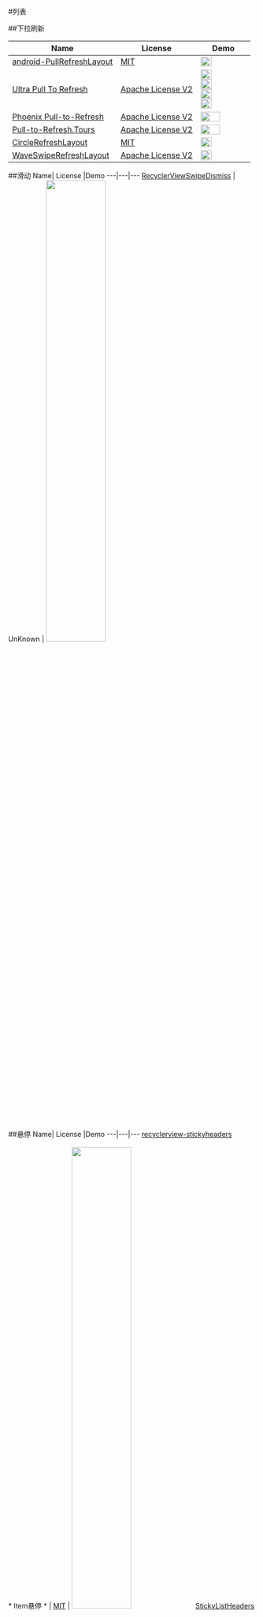 #列表


##下拉刷新

Name| License |Demo
---|---|---
[android-PullRefreshLayout](https://github.com/baoyongzhang/android-PullRefreshLayout) | [MIT](http://opensource.org/licenses/MIT) | <img src="https://github.com/wasabeef/awesome-android-ui/blob/master/art/android-PullRefreshLayout.gif" width="49%">
[Ultra Pull To Refresh](https://github.com/liaohuqiu/android-Ultra-Pull-To-Refresh) | [Apache License V2](https://www.apache.org/licenses/LICENSE-2.0) | <img src="https://github.com/wasabeef/awesome-android-ui/blob/master/art/android-Ultra-Pull-To-Refresh.gif" width="49%"> <img src="https://github.com/wasabeef/awesome-android-ui/blob/master/art/android-Ultra-Pull-To-Refresh2.gif" width="49%"> <img src="https://github.com/wasabeef/awesome-android-ui/blob/master/art/android-Ultra-Pull-To-Refresh3.gif" width="49%"> <img src="https://github.com/wasabeef/awesome-android-ui/blob/master/art/android-Ultra-Pull-To-Refresh4.gif" width="49%">
[Phoenix Pull-to-Refresh](https://github.com/Yalantis/Phoenix) | [Apache License V2](https://www.apache.org/licenses/LICENSE-2.0) | <img src="https://github.com/wasabeef/awesome-android-ui/blob/master/art/Phoenix.gif" width="65%">
[Pull-to-Refresh.Tours](https://github.com/Yalantis/Taurus) | [Apache License V2](https://www.apache.org/licenses/LICENSE-2.0) | <img src="https://github.com/wasabeef/awesome-android-ui/blob/master/art/Taurus.gif" width="65%">
[CircleRefreshLayout](https://github.com/tuesda/CircleRefreshLayout) | [MIT](http://opensource.org/licenses/MIT) | <img src="https://github.com/wasabeef/awesome-android-ui/blob/master/art/CircleRefreshLayout.gif" width="49%">
[WaveSwipeRefreshLayout](https://github.com/recruit-lifestyle/WaveSwipeRefreshLayout) | [Apache License V2](https://www.apache.org/licenses/LICENSE-2.0) | <img src="https://github.com/wasabeef/awesome-android-ui/blob/master/art/WaveSwipeRefreshLayout.gif" width="49%">

##滑动
Name| License |Demo
---|---|---
[RecyclerViewSwipeDismiss](https://github.com/CodeFalling/RecyclerViewSwipeDismiss) | UnKnown | <img src="https://github.com/wasabeef/awesome-android-ui/blob/master/art/RecyclerViewSwipeDismiss.gif" width="49%">

##悬停
Name| License |Demo
---|---|---
[recyclerview-stickyheaders](https://github.com/eowise/recyclerview-stickyheaders) <br><br>* Item悬停 * | [MIT](http://opensource.org/licenses/MIT) | <img src="https://github.com/wasabeef/awesome-android-ui/blob/master/art/recyclerview-stickyheaders.gif" width="49%">
[StickyListHeaders](https://github.com/emilsjolander/StickyListHeaders) | [Apache License V2](https://www.apache.org/licenses/LICENSE-2.0) | <img src="https://github.com/wasabeef/awesome-android-ui/blob/master/art/StickyListHeaders.gif" width="49%">
[BlurStickyHeaderListView](https://github.com/emmano/BlurStickyHeaderListView) | [MIT](http://opensource.org/licenses/MIT) | <img src="https://github.com/wasabeef/awesome-android-ui/blob/master/art/BlurStickyHeaderListView.gif" width="49%" />
[sticky-headers-recyclerview](https://github.com/timehop/sticky-headers-recyclerview) | [Apache License V2](https://www.apache.org/licenses/LICENSE-2.0) | <img src="https://github.com/wasabeef/awesome-android-ui/blob/master/art/sticky-headers-recyclerview.gif" width="49%">

##头部缩放
Name| License |Demo
---|---|---
[ParallaxListView](https://github.com/Gnod/ParallaxListView) | UnKnown | <img src="https://github.com/wasabeef/awesome-android-ui/blob/master/art/ParallaxListView.gif" width="49%">
[PullZoomView](https://github.com/Frank-Zhu/PullZoomView) | [Apache License V2](https://www.apache.org/licenses/LICENSE-2.0) | <img src="https://github.com/wasabeef/awesome-android-ui/blob/master/art/PullZoomView.gif" width="49%">
[android-parallax-recyclerview](https://github.com/kanytu/android-parallax-recyclerview) | [Apache License V2](https://www.apache.org/licenses/LICENSE-2.0) | <img src="https://github.com/wasabeef/awesome-android-ui/blob/master/art/android-parallax-recyclerview.gif" width="49%"> <img src="https://github.com/wasabeef/awesome-android-ui/blob/master/art/android-parallax-recyclerview2.gif" width="49%">

##不规则Item
Name| License |Demo
---|---|---
[ListBuddies](https://github.com/jpardogo/ListBuddies) | [Apache License V2](https://www.apache.org/licenses/LICENSE-2.0) | <img src="https://github.com/wasabeef/awesome-android-ui/blob/master/art/ListBuddies.png" width="49%"/ > <img src="https://github.com/wasabeef/awesome-android-ui/blob/master/art/ListBuddies.gif" width="49%"/ >
[AsymmetricGridView](https://github.com/felipecsl/AsymmetricGridView) | [Apache License V2](https://www.apache.org/licenses/LICENSE-2.0) | <img src="https://github.com/wasabeef/awesome-android-ui/blob/master/art/AsymmetricGridView.png" width="49%"> <img src="https://github.com/wasabeef/awesome-android-ui/blob/master/art/AsymmetricGridView2.png" width="49%">
[AndroidStaggeredGrid](https://github.com/etsy/AndroidStaggeredGrid) | [Apache License V2](https://www.apache.org/licenses/LICENSE-2.0) | <img src="https://github.com/wasabeef/awesome-android-ui/blob/master/art/AndroidStaggeredGrid.png" width="49%">

##滑动&拖拽
Name| License |Demo
---|---|---
[Advanced RecyclerView](https://github.com/h6ah4i/android-advancedrecyclerview) <br>* 拖拽 * <br>* 滑动 * <br>* Expandable拖拽+滑动 * | [Apache License V2](https://www.apache.org/licenses/LICENSE-2.0) | <img src="https://github.com/wasabeef/awesome-android-ui/blob/master/art/AdvancedRecyclerView.gif" width="90%">
[Drag Select Recycler View](https://github.com/afollestad/drag-select-recyclerview) <br>* 拖拽选择 * | [MIT](http://opensource.org/licenses/MIT) | <img src="https://github.com/wasabeef/awesome-android-ui/blob/master/art/drag-select-recyclerview.gif" width="90%" />
[AndroidSwipeLayout](https://github.com/daimajia/AndroidSwipeLayout)<br><br>列表滑动<br><br>上划换页 | [MIT](http://opensource.org/licenses/MIT) | <img src="https://github.com/wasabeef/awesome-android-ui/blob/master/art/AndroidSwipeLayout.gif" width="49%"> <img src="https://github.com/wasabeef/awesome-android-ui/blob/master/art/AndroidSwipeLayout2.gif" width="49%">

##Item动画
Name| License |Demo
---|---|---
[RecyclerView Animators](https://github.com/wasabeef/recyclerview-animators) | [Apache License V2](https://www.apache.org/licenses/LICENSE-2.0) | <img src="https://github.com/wasabeef/awesome-android-ui/blob/master/art/recyclerview-animators.gif" width="49%"> <img src="https://github.com/wasabeef/awesome-android-ui/blob/master/art/recyclerview-animators2.gif" width="49%">

##分割线
Name| License |Demo
---|---|---
[RecyclerView-FlexibleDivider](https://github.com/yqritc/RecyclerView-FlexibleDivider) | [Apache License V2](https://www.apache.org/licenses/LICENSE-2.0) | <img src="https://github.com/yqritc/RecyclerView-FlexibleDivider/raw/master/sample/sample1.gif" width="49%"> <img src="https://github.com/yqritc/RecyclerView-FlexibleDivider/raw/master/sample/sample2.gif" width="49%">

##扩展(Tree)
Name| License |Demo
---|---|---
[AndroidTreeView](https://github.com/bmelnychuk/AndroidTreeView) | [Apache License V2](https://www.apache.org/licenses/LICENSE-2.0) | <img src="https://github.com/wasabeef/awesome-android-ui/blob/master/art/AndroidTreeView.webp" width="40%"> <img src="https://github.com/wasabeef/awesome-android-ui/blob/master/art/AndroidTreeView2.webp" width="40%">

##滚动条
Name| License |Demo
---|---|---
[RecyclerViewFastScroller](https://github.com/danoz73/RecyclerViewFastScroller) | [Apache License V2](https://www.apache.org/licenses/LICENSE-2.0) | <img src="https://github.com/wasabeef/awesome-android-ui/blob/master/art/RecyclerViewFastScroller.png" width="49%"> <img src="https://github.com/wasabeef/awesome-android-ui/blob/master/art/RecyclerViewFastScroller2.png" width="49%">

##Item展现
Name| License |Demo
---|---|---
[MaterialRecents](https://github.com/ZieIony/MaterialRecents) | [Apache License V2](https://www.apache.org/licenses/LICENSE-2.0) | <img src="https://github.com/wasabeef/awesome-android-ui/blob/master/art/MaterialRecents.gif" width="70%">
